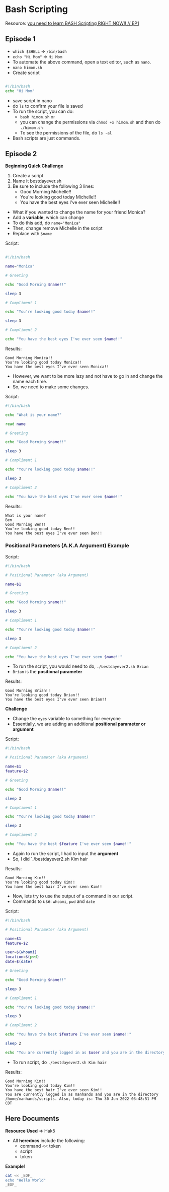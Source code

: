 # Bash Scripting

Resource: [you need to learn BASH Scripting RIGHT NOW!! // EP1](https://youtu.be/SPwyp2NG-bE)

## Episode 1

* `which $SHELL` => `/bin/bash`
* `echo "Hi Mom"` => `Hi Mom`
* To automate the above command, open a text editor, such as `nano`.
* `nano himom.sh`
* Create script

```bash

#!/bin/bash
echo "Hi Mom"

```
* save script in nano
* do `ls` to confirm your file is saved
* To run the script, you can do:
    - `bash himom.sh` or 
    - you can change the permissions via `chmod +x himom.sh` and then do `./himom.sh`
    - To see the permissions of the file, do `ls -al`
* Bash scripts are just commands.

## Episode 2

__Beginning Quick Challenge__

1. Create a script
2. Name it bestdayever.sh
3. Be sure to include the following 3 lines: 
    - Good Morning Michelle!!
    - You're looking good today Michelle!!
    - You have the best eyes I've ever seen Michelle!!

* What if you wanted to change the name for your friend Monica?
* Add a __variable__, which can change
* To do this add, do `name="Monica"`
* Then, change remove Michelle in the script 
* Replace with `$name`

Script:

```bash
                               
#!/bin/bash

name="Monica"

# Greeting

echo "Good Morning $name!!"

sleep 3

# Compliment 1

echo "You're looking good today $name!!"

sleep 3

# Compliment 2

echo "You have the best eyes I've ever seen $name!!"
```

Results:
```text
Good Morning Monica!!
You're looking good today Monica!!
You have the best eyes I've ever seen Monica!!
```


* However, we want to be more lazy and not have to go in and change the name each time.
* So, we need to make some changes.

Script:

```bash
#!/bin/bash

echo "What is your name?"

read name

# Greeting

echo "Good Morning $name!!"

sleep 3

# Compliment 1

echo "You're looking good today $name!!"

sleep 3

# Compliment 2

echo "You have the best eyes I've ever seen $name!!"
```

Results:

```text
What is your name?
Ben
Good Morning Ben!!
You're looking good today Ben!!
You have the best eyes I've ever seen Ben!!
```

### Positional Parameters (A.K.A Argument) Example

Script:

```bash
#!/bin/bash

# Positional Parameter (aka Argument)

name=$1

# Greeting

echo "Good Morning $name!!"

sleep 3

# Compliment 1

echo "You're looking good today $name!!"

sleep 3

# Compliment 2

echo "You have the best eyes I've ever seen $name!!"
```

* To run the script, you would need to do, `./bestdayever2.sh Brian`
* `Brian` is the __positional parameter__

Results:

```text
Good Morning Brian!!
You're looking good today Brian!!
You have the best eyes I've ever seen Brian!!
```

__Challenge__

* Change the `eyes` variable to something for everyone
* Essentially, we are adding an additional __positional parameter or argument__

Script:

```bash
#!/bin/bash

# Positional Parameter (aka Argument)

name=$1
feature=$2

# Greeting

echo "Good Morning $name!!"

sleep 3

# Compliment 1

echo "You're looking good today $name!!"

sleep 3

# Compliment 2

echo "You have the best $feature I've ever seen $name!!"
```

* Again to run the script, I had to input the __argument__
* So, I did `./bestdayever2.sh Kim hair

Results:

```text
Good Morning Kim!!
You're looking good today Kim!!
You have the best hair I've ever seen Kim!!
```

* Now, lets try to use the output of a command in our script.
* Commands to use: `whoami`, `pwd` and `date`

Script:

```bash
#!/bin/bash

# Positional Parameter (aka Argument)

name=$1
feature=$2

user=$(whoami)
location=$(pwd)
date=$(date)

# Greeting

echo "Good Morning $name!!"

sleep 3

# Compliment 1

echo "You're looking good today $name!!"

sleep 3

# Compliment 2

echo "You have the best $feature I've ever seen $name!!"

sleep 2

echo "You are currently logged in as $user and you are in the directory $location. Also, today is: $date"
```

* To run script, do `./bestdayever2.sh Kim hair`

Results:

```text
Good Morning Kim!!
You're looking good today Kim!!
You have the best hair I've ever seen Kim!!
You are currently logged in as manhands and you are in the directory /home/manhands/scripts. Also, today is: Thu 30 Jun 2022 03:48:51 PM CDT
```

## Here Documents

__Resource Used__ => Hak5 

* All __heredocs__ include the following:
  - command << token
  - script
  - token

__Example1__

```bash
cat << _EOF_
echo "Hello World"
_EOF_
```



